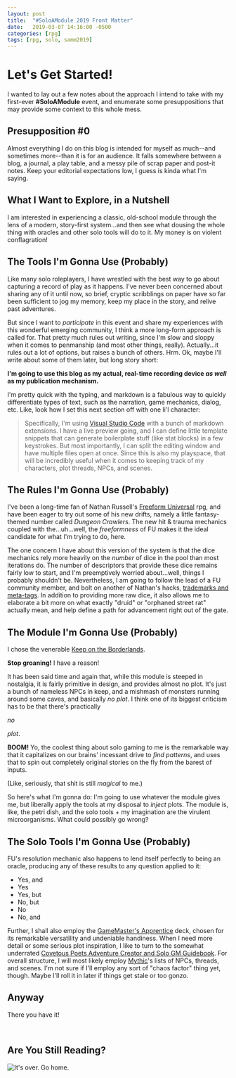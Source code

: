 ```yaml
---
layout: post
title:  "#SoloAModule 2019 Front Matter"
date:   2019-03-07 14:16:00 -0500
categories: [rpg]
tags: [rpg, solo, samm2019]
---
```


# Let's Get Started!

I wanted to lay out a few notes about the approach I intend to take with my first-ever **#SoloAModule** event, and enumerate some presuppositions that may provide some context to this whole mess. 

## Presupposition #0

 Almost everything I do on this blog is intended for myself as much--and sometimes more--than it is for an audience. It falls somewhere between a blog, a journal, a play table, and a messy pile of scrap paper and post-it notes. Keep your editorial expectations low, I guess is kinda what I'm saying.

## What I Want to Explore, in a Nutshell

I am interested in experiencing a classic, old-school module through the lens of a modern, story-first system...and then see what dousing the whole thing with oracles and other solo tools will do to it. My money is on violent conflagration! 

## The Tools I'm Gonna Use (Probably)

Like many solo roleplayers, I have wrestled with the best way to go about capturing a record of play as it happens. I've never been concerned about sharing any of it until now, so brief, cryptic scribblings on paper have so far been sufficient to jog my memory, keep my place in the story, and relive past adventures. 

But since I want to _participate_ in this event and share my experiences with this wonderful emerging community, I think a more long-form approach is called for. That pretty much rules out writing, since I'm slow and sloppy when it comes to penmanship (and most other things, really). Actually...it rules out a lot of options, but raises a bunch of others. Hrm. Ok, maybe I'll write about some of them later, but long story short: 

**I'm going to use this blog as my actual, real-time recording device _as well_ as my publication mechanism.** 

I'm pretty quick with the typing, and markdown is a fabulous way to quickly differentiate types of text, such as the narration, game mechanics, dialog, etc. Like, look how I set this next section off with one li'l character:

> Specifically, I'm using [Visual Studio Code](https://code.visualstudio.com/) with a bunch of markdown extensions. I have a live preview going, and I can define little template snippets that can generate boilerplate stuff (like stat blocks) in a few keystrokes. But most importantly, I can split the editing window and have multiple files open at once. Since this is also my playspace, that will be incredibly useful when it comes to keeping track of my characters, plot threads, NPCs, and scenes. 

## The Rules I'm Gonna Use (Probably)

I've been a long-time fan of Nathan Russell's [Freeform Universal](http://freeformuniversal.com/) rpg, and have been eager to try out some of his new drifts, namely a little fantasy-themed number called _Dungeon Crawlers_. The new hit & trauma mechanics coupled with the...uh...well, the _freeformness_ of FU makes it the ideal candidate for what I'm trying to do, here.

 The one concern I have about this version of the system is that the dice mechanics rely more heavily on the _number_ of dice in the pool than most iterations do. The number of descriptors that provide these dice remains fairly low to start, and I'm preemptively worried about...well, things I probably shouldn't be. Nevertheless, I am going to follow the lead of a FU community member, and bolt on another of Nathan's hacks, [trademarks and meta-tags](http://freeformuniversal.com/introducing-trademarks-meta-tags/). In addition to providing more raw dice, it also allows me to elaborate a bit more on what exactly "druid" or "orphaned street rat" actually mean, and help define a path for advancement right out of the gate.

## The Module I'm Gonna Use (Probably)

I chose the venerable [Keep on the Borderlands](https://www.drivethrurpg.com/product/17158/B2-The-Keep-on-the-Borderlands-Basic). 

**Stop groaning!** I have a reason!

It has been said time and again that, while this module is steeped in nostalgia, it is fairly primitive in design, and provides almost no plot. It's just a bunch of nameless NPCs in keep, and a mishmash of monsters running around some caves, and basically _no plot_. I think one of its biggest criticism has to be that there's practically 

_no_

_plot_.

**BOOM!** Yo, the coolest thing about solo gaming to me is the remarkable way that it capitalizes on our brains' incessant drive to _find patterns_, and uses that to spin out completely original stories on the fly from the barest of inputs. 

(Like, seriously, that shit is still _magical_ to me.)

So here's what I'm gonna do: I'm going to use whatever the module gives me, but liberally apply the tools at my disposal to _inject_ plots. The module is, like, the petri dish, and the solo tools + my imagination are the virulent microorganisms. What could possibly go wrong?

## The Solo Tools I'm Gonna Use (Probably)

FU's resolution mechanic also happens to lend itself perfectly to being an oracle, producing any of these results to any question applied to it:
 * Yes, and
 * Yes
 * Yes, but
 * No, but
 * No
 * No, and

Further, I shall also employ the [GameMaster's Apprentice](https://www.drivethrucards.com/product/125685/The-GameMasters-Apprentice-Base-Deck) deck, chosen for its remarkable versatility and undeniable handiness. When I need more detail or some serious plot inspiration, I like to turn to the somewhat underrated [Covetous Poets Adventure Creator and Solo GM Guidebook](https://www.drivethrurpg.com/product/129909/The-Covetous-Poets-Adventure-Creator-and-Solo-GM-Guidebook). For overall structure, I will most likely employ [Mythic](http://www.wordmillgames.com/mythic-game-master-emulator.html)'s lists of NPCs, threads, and scenes. I'm not sure if I'll employ any sort of "chaos factor" thing yet, though. Maybe I'll roll it in later if things get stale or too gonzo.

## Anyway

There you have it!

&nbsp;
&nbsp;
&nbsp;
&nbsp;

## Are You Still Reading?

![It's over. Go home.](/assets/gohome.gif)


